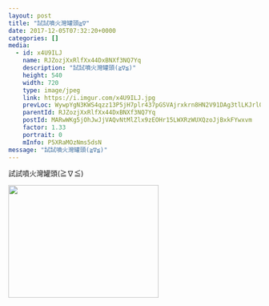 ```yaml
---
layout: post
title: "試試噴火灣罐頭≧∇" 
date: 2017-12-05T07:32:20+0000 
categories: [] 
media:
  - id: x4U9ILJ
    name: RJZozjXxRlfXx44DxBNXf3NQ7Yq
    description: "試試噴火灣罐頭(≧∇≦)"   
    height: 540
    width: 720
    type: image/jpeg
    link: https://i.imgur.com/x4U9ILJ.jpg
    prevLoc: WywpYgN3KWS4qzz13P5jH7plr437pGSVAjrxkrn8HN2V91DAg3tlLKJrl0l1tqX1BXkPjVfRwGkyXoQVFwGQZLn5YAUn9QxlNKg2s0GNAnMpXOHpQkmY9xGqHQ3r7ADrwwio2XO9qDx0IM3DWyz8qpi6nXgQX0lOHkMWDkZJj7HEJJomNQLvCZvnV99B81hM68PPDo3LtLqZpyoXozS1ANxBB5kMSmARGjB92qsGzW5VjMMjUyXXDl5wo8ijQ4j7XYL4Fn8
    parentId: RJZozjXxRlfXx44DxBNXf3NQ7Yq
    postId: MARwWKg5jOhJwJjVAQvNtMlZlx9zEOHr15LWXRzWUXQzoJjBxkFYwxvm
    factor: 1.33
    portrait: 0
    mInfo: P5XRaMOzNms5dsN
message: "試試噴火灣罐頭(≧∇≦)"
---
```


試試噴火灣罐頭(≧∇≦)


[//]: #media:  
<a href="https://i.imgur.com/x4U9ILJ.jpg"><img src="https://i.imgur.com/x4U9ILJ.jpg" height="225" width="300" /></a> 
 
